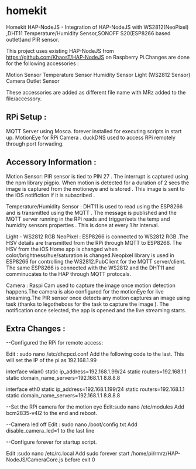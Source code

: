 # homekit

Homekit HAP-NodeJS - Integration of HAP-NodeJS with WS2812(NeoPixel) ,DHT11 Temperature/Humidity Sensor,SONOFF S20(ESP8266 based outlet)and PIR sensor.

This project uses existing HAP-NodeJS from https://github.com/KhaosT/HAP-NodeJS on Raspberry Pi.Changes are done for the following accessories :

Motion Sensor
Temperature Sensor
Humidity Sensor
Light (WS2812 Sensor)
Camera
Outlet Sensor

These accessories are added as different file name with MRz added to the file/accessory.

RPi Setup :
------------
MQTT Server using Mosca.
forever installed for executing scripts in start up.
MotionEye for RPi Camera .
duckDNS used to access RPi remotely through port forwading.


Accessory Information :
---------------------
Motion Sensor:
PIR sensor is tied to PIN 27 . The interrupt is captured using the npm library pigpio. When motion is detected for a duration of 2 secs the image is captured from the motioneye and is stored . This image is sent to the iOS notifiction if it is subscribed .

Temperature/Humidity Sensor :
DHT11 is used to read using the ESP8266 and is transmitted using the MQTT . The message is published and the MQTT server running in the RPi reads and trigger/sets the temp and humidity sensors properties . This is done at every 1 hr interval.

Light - WS2812 RGB NeoPixel :
ESP8266 is connected to WS2812 RGB .The HSV details are transmitted from the RPi through MQTT to ESP8266. The HSV from the iOS Home app is changed when color/brightness/hue/saturation is changed.Neopixel library is used in ESP8266 for controlling the WS2812.PubClient for the MQTT server/client. The same ESP8266 is connected with the WS2812 and the DHT11 and comminucates to the HAP through MQTT protocals.

Camera :
Raspi Cam used to capture the image once motion detection happens.The camera is also configured for the motionEye for live streaming.The PIR sensor once detects any motion captures an image using task (thanks to legotheboss for the task to capture the image ). The notification once selected, the app is opened and the live streaming starts.


Extra Changes :
----------------

--Configured the RPi for remote access:

Edit : sudo nano /etc/dhcpcd.conf
Add the following code to the last. This will set the IP of the pi as 192.168.1.99

interface wlan0
static ip_address=192.168.1.99/24
static routers=192.168.1.1
static domain_name_servers=192.168.1.1 8.8.8.8

interface eth0
static ip_address=192.168.1.199/24
static routers=192.168.1.1
static domain_name_servers=192.168.1.1 8.8.8.8

--Set the RPi camera for the motion eye
Edit:sudo nano /etc/modules
Add bcm2835-v4l2 to the end 
and reboot. 

--Camera led off 
Edit : sudo nano /boot/config.txt
Add 
disable_camera_led=1 
to the last line 

--Configure forever for startup script.

Edit :sudo nano /etc/rc.local 
Add 
sudo forever start /home/pi/rmrz/HAP-NodeJS/CameraCore.js 
before exit 0

